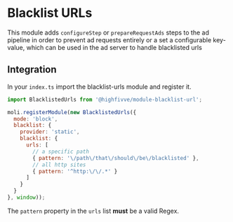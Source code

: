 # Blacklist URLs

This module adds `configureStep` or `prepareRequestAds` steps to the ad pipeline in order to prevent ad requests entirely
or a set a configurable key-value, which can be used in the ad server to handle blacklisted urls

## Integration

In your `index.ts` import the blacklist-urls module and register it.


```javascript
import BlacklistedUrls from '@highfivve/module-blacklist-url';

moli.registerModule(new BlacklistedUrls({
  mode: 'block',
  blacklist: {
    provider: 'static',
    blacklist: {
      urls: [
        // a specific path
        { pattern: '\/path\/that\/should\/be\/blacklisted' },
        // all http sites
        { pattern: '^http:\/\/.*' }
      ]
    }
  }
}, window));
```

The `pattern` property in the `urls` list **must** be a valid Regex.